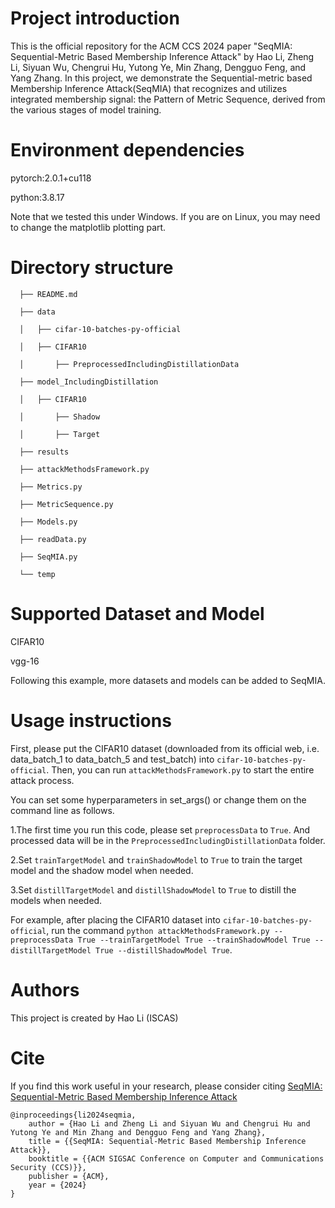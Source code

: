 # Project introduction

  This is the official repository for the ACM CCS 2024 paper "SeqMIA: Sequential-Metric Based Membership Inference Attack" 
  by Hao Li, Zheng Li, Siyuan Wu, Chengrui Hu, Yutong Ye, Min Zhang, Dengguo Feng, and Yang Zhang.
  In this project, we demonstrate the Sequential-metric based Membership Inference Attack(SeqMIA) that recognizes and utilizes 
  integrated membership signal: the Pattern of Metric Sequence, derived from the various stages of model training.

# Environment dependencies

  pytorch:2.0.1+cu118
  
  python:3.8.17

  Note that we tested this under Windows. If you are on Linux, you may need to change the matplotlib plotting part.

# Directory structure

```
  ├── README.md
  
  ├── data
  
  │   ├── cifar-10-batches-py-official
  
  │   ├── CIFAR10
  
  │       ├── PreprocessedIncludingDistillationData
  
  ├── model_IncludingDistillation
  
  │   ├── CIFAR10
  
  │       ├── Shadow
  
  │       ├── Target
  
  ├── results
  
  ├── attackMethodsFramework.py
  
  ├── Metrics.py
  
  ├── MetricSequence.py
  
  ├── Models.py
  
  ├── readData.py
  
  ├── SeqMIA.py
  
  └── temp
```
  
# Supported Dataset and Model

  CIFAR10
  
  vgg-16
  
  Following this example, more datasets and models can be added to SeqMIA.
  
# Usage instructions

  First, please put the CIFAR10 dataset (downloaded from its official web, i.e. data_batch_1 to data_batch_5 and test_batch) into `cifar-10-batches-py-official`. Then, you can run `attackMethodsFramework.py` to start the entire attack process.

  You can set some hyperparameters in set_args() or change them on the command line as follows.
  
  1.The first time you run this code, please set `preprocessData` to `True`. And processed data will be in the `PreprocessedIncludingDistillationData` folder.
  
  2.Set `trainTargetModel` and `trainShadowModel` to `True` to train the target model and the shadow model when needed.
  
  3.Set `distillTargetModel` and `distillShadowModel` to `True` to distill the models when needed.

  For example, after placing the CIFAR10 dataset into `cifar-10-batches-py-official`, run the command `python attackMethodsFramework.py --preprocessData True --trainTargetModel True --trainShadowModel True --distillTargetModel True --distillShadowModel True`.
  
# Authors

  This project is created by Hao Li (ISCAS)

# Cite

  If you find this work useful in your research, please consider citing [SeqMIA: Sequential-Metric Based Membership Inference Attack](https://arxiv.org/abs/2407.15098)
  ```
  @inproceedings{li2024seqmia,
      author = {Hao Li and Zheng Li and Siyuan Wu and Chengrui Hu and Yutong Ye and Min Zhang and Dengguo Feng and Yang Zhang},
      title = {{SeqMIA: Sequential-Metric Based Membership Inference Attack}},
      booktitle = {{ACM SIGSAC Conference on Computer and Communications Security (CCS)}},
      publisher = {ACM},
      year = {2024}
}
  ```
